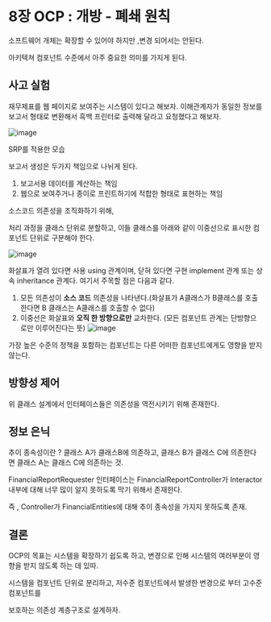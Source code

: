 # 8장 OCP : 개방 - 폐쇄 원칙

소프트웨어 개체는 확장할 수 있어야 하지만 ,변경 되어서는 안된다.

아키텍쳐 컴포넌트 수준에서 아주 중요한 의미를 가지게 된다.

## 사고 실험

재무제표를 웹 페이지로 보여주는 시스템이 있다고 해보자. 이해관계자가 동일한 정보를 보고서 형태로 변환해서 흑백 프린터로 출력해 달라고 요청했다고 해보자.

![image](https://github.com/KonCC/clean-architecture/assets/102205852/2589bd91-ad6d-46ac-8be5-a54e95e9fb3a)

SRP를 적용한 모습

보고서 생성은 두가지 책임으로 나뉘게 된다.

1.  보고서용 데이터를 계산하는 책임
2.  웹으로 보여주거나 종이로 프린트하기에 적합한 형태로 표현하는 책임

소스코드 의존성을 조직화하기 위해,

처리 과정을 클래스 단위로 분할하고, 이들 클래스를 아래와 같이 이중선으로 표시한 컴포넌트 단위로 구분해야 한다.

![image](https://github.com/KonCC/clean-architecture/assets/102205852/1fb196a4-5ca8-4956-a821-092e16a636c6)


화살표가 열려 있다면 사용 using 관계이며, 닫혀 있다면 구현 implement 관계 또는 상속 inheritance 관계다. 여기서 주목할 점은 다음과 같다.

1.  모든 의존성이 **소스 코드** 의존성을 나타낸다.(화살표가 A클래스가 B클래스를 호출한다면 B 클래스는 A클래스를 호출할 수 없다)
2.  이중선은 화살표와 **오직 한 방향으로만** 교차한다. (모든 컴포넌트 관계는 단방향으로만 이루어진다는 뜻)
![image](https://github.com/KonCC/clean-architecture/assets/102205852/e00a6dd1-9f79-4985-84c3-e19a50fcda41)


가장 높은 수준의 정책을 포함하는 컴포넌트는 다른 어떠한 컴포넌트에게도 영향을 받지 않는다.

## 방향성 제어

위 클래스 설계에서 인터페이스들은 의존성을 역전시키기 위해 존재한다.

## 정보 은닉

추이 종속성이란 ? 클래스 A가 클래스B에 의존하고, 클래스 B가 클래스 C에 의존한다면 클래스 A는 클래스 C에 의존하는 것.

FinancialReportRequester 인터페이스는 FinancialReportController가 Interactor 내부에 대해 너무 많이 알지 못하도록 막기 위해서 존재한다.

즉 , Controller가 FinancialEntities에 대해 추이 종속성을 가지지 못하도록 존재.

## 결론

OCP의 목표는 시스템을 확장하기 쉽도록 하고, 변경으로 인해 시스템의 여러부분이 영향을 받지 않도록 하는 데 있따.

시스템을 컴포넌트 단위로 분리하고, 저수준 컴포넌트에서 발생한 변경으로 부터 고수준 컴포넌트를

보호하는 의존성 계층구조로 설계하자.
